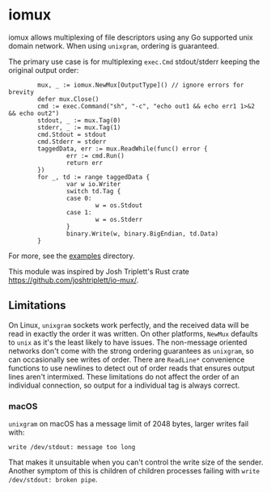 # iomux

iomux allows multiplexing of file descriptors using any Go supported unix domain network. When using `unixgram`, ordering is guaranteed.

The primary use case is for multiplexing `exec.Cmd` stdout/stderr keeping the original output order:

```
        mux, _ := iomux.NewMux[OutputType]() // ignore errors for brevity
        defer mux.Close()
        cmd := exec.Command("sh", "-c", "echo out1 && echo err1 1>&2 && echo out2")
        stdout, _ := mux.Tag(0)
        stderr, _ := mux.Tag(1)
        cmd.Stdout = stdout
        cmd.Stderr = stderr
        taggedData, err := mux.ReadWhile(func() error {
                err := cmd.Run()
                return err
        })
        for _, td := range taggedData {
                var w io.Writer
                switch td.Tag {
                case 0:
                        w = os.Stdout
                case 1:
                        w = os.Stderr
                }
                binary.Write(w, binary.BigEndian, td.Data)
        }
```

For more, see the [examples](examples) directory.

This module was inspired by Josh Triplett's Rust crate https://github.com/joshtriplett/io-mux/.

## Limitations

On Linux, `unixgram` sockets work perfectly, and the received data will be read in exactly the order it was written. On other platforms, `NewMux` defaults to `unix` as it's the least likely to have issues. The non-message oriented networks don't come with the strong ordering guarantees as `unixgram`, so can occasionally see writes of order. There are `ReadLine*` convenience functions to use newlines to detect out of order reads that ensures output lines aren't intermixed. These limitations do not affect the order of an individual connection, so output for a individual tag is always correct.

### macOS

`unixgram` on macOS has a message limit of 2048 bytes, larger writes fail with:
```
write /dev/stdout: message too long
```

That makes it unsuitable when you can't control the write size of the sender. Another symptom of this is children of children processes failing with `write /dev/stdout: broken pipe`.
